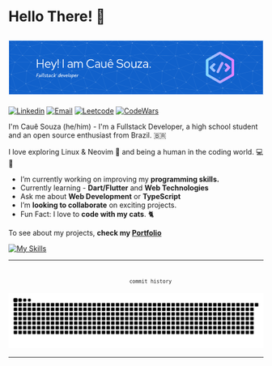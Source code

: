 # Hello There! 👏

## ![Header](./header.png)

[![Linkedin](https://img.shields.io/badge/LinkedIn-0077B5?style=for-the-badge&logo=linkedin&logoColor=white)](http://www.linkedin.com/in/caue-souza/)
[![Email](https://img.shields.io/badge/ProtonMail-8B89CC?style=for-the-badge&logo=protonmail&logoColor=white)](mailto:souzacaue@proton.me)
[![Leetcode](https://img.shields.io/badge/-LeetCode-FFA116?style=for-the-badge&logo=LeetCode&logoColor=black)](https://leetcode.com/EuCaue/)
[![CodeWars](https://img.shields.io/badge/Codewars-B1361E?style=for-the-badge&logo=Codewars&logoColor=white)](https://www.codewars.com/users/EuCaue)

I'm Cauê Souza (he/him) - I'm a Fullstack Developer, a high school student and an open source enthusiast from Brazil. 🇧🇷

I love exploring Linux & Neovim 🐧 and being a human in the coding world. 💻👨

- I’m currently working on improving my **programming skills.**
- Currently learning - **Dart/Flutter** and **Web Technologies**
- Ask me about **Web Development** or **TypeScript**
- I’m **looking to collaborate** on exciting projects.
- Fun Fact: I love to **code with my cats**. 🐈

To see about my projects, **check my [Portfolio](https://www.eucaue.tech)**

[![My Skills](https://skillicons.dev/icons?i=ts,js,html,css,tailwindcss,react,svelte,git,github,c,go,rust,neovim,linux&perline=7)](https://skillicons.dev)

---

<center>
    <code>
        <small>commit history</small>
    </code>
</center>

<picture>
 <source media="(prefers-color-scheme: dark)" srcset="https://raw.githubusercontent.com/eucaue/eucaue/output/github-contribution-grid-snake-dark.svg">
 <source media="(prefers-color-scheme: light)" srcset="https://raw.githubusercontent.com/eucaue/eucaue/output/github-contribution-grid-snake.svg">
 <img alt="snake commits" src="https://raw.githubusercontent.com/eucaue/eucaue/output/github-contribution-grid-snake-dark.svg">
</picture>

---
